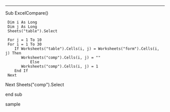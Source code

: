 ----

 Sub ExcelCompare()

     Dim i As Long
     Dim j As Long
     Sheets("table").Select

     For j = 1 To 10
     For i = 1 To 30
        If Worksheets("table").Cells(i, j) = Worksheets("form").Cells(i, j) Then
           Worksheets("comp").Cells(i, j) = ""
               Else
           Worksheets("comp").Cells(i, j) = 1
        End If
     Next
 Next
Sheets("comp").Select

end sub

sample

